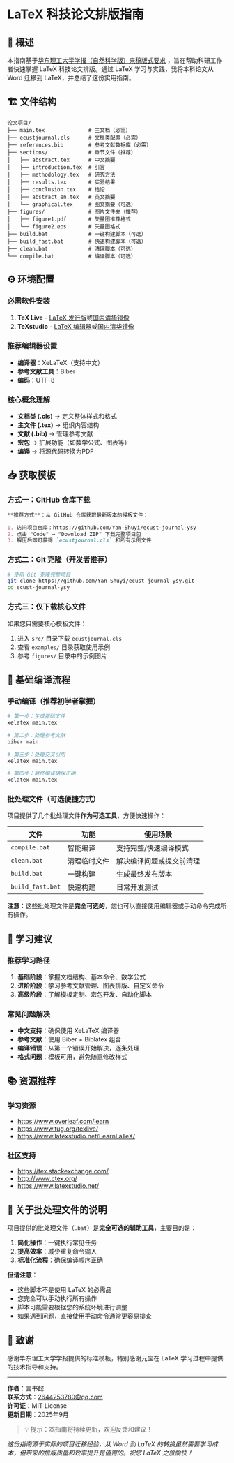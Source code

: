 # LaTeX 科技论文排版指南

## 📖 概述

本指南基于[华东理工大学学报（自然科学版）来稿版式要求](https://journal.ecust.edu.cn/xiazaizhuanqu)
，旨在帮助科研工作者快速掌握 LaTeX 科技论文排版。通过 LaTeX 学习与实践，我将本科论文从 Word 迁移到 LaTeX，并总结了这份实用指南。

## 🏗️ 文件结构

```
论文项目/
├── main.tex              # 主文档（必需）
├── ecustjournal.cls      # 文档类配置（必需）
├── references.bib        # 参考文献数据库（必需）
├── sections/             # 章节文件（推荐）
│   ├── abstract.tex      # 中文摘要
│   ├── introduction.tex  # 引言
│   ├── methodology.tex   # 研究方法
│   ├── results.tex       # 实验结果
│   ├── conclusion.tex    # 结论
│   ├── abstract_en.tex   # 英文摘要
│   └── graphical.tex     # 图文摘要（可选）
├── figures/              # 图片文件夹（推荐）
│   ├── figure1.pdf       # 矢量图推荐格式
│   └── figure2.eps       # 矢量图格式
├── build.bat             # 一键构建脚本（可选）
├── build_fast.bat        # 快速构建脚本（可选）
├── clean.bat             # 清理脚本（可选）
└── compile.bat           # 编译脚本（可选）
```

## ⚙️ 环境配置

### 必需软件安装
1. **TeX Live** - [LaTeX 发行版](https://www.tug.org/texlive/)或[国内清华镜像](https://mirrors.tuna.tsinghua.edu.cn/CTAN/systems/texlive/Images/)
2. **TeXstudio** - [LaTeX 编辑器](https://www.texstudio.org/)或[国内清华镜像](https://mirrors.tuna.tsinghua.edu.cn/github-release/texstudio-org/texstudio/LatestRelease/)

### 推荐编辑器设置
- **编译器**：XeLaTeX（支持中文）
- **参考文献工具**：Biber
- **编码**：UTF-8

### 核心概念理解
- **文档类 (.cls)** → 定义整体样式和格式
- **主文件 (.tex)** → 组织内容结构 
- **文献 (.bib)** → 管理参考文献
- **宏包** → 扩展功能（如数学公式、图表等）
- **编译** → 将源代码转换为PDF

## 📥 获取模板

### 方式一：GitHub 仓库下载
```markdown
**推荐方式**：从 GitHub 仓库获取最新版本的模板文件：

1. 访问项目仓库：https://github.com/Yan-Shuyi/ecust-journal-ysy
2. 点击 "Code" → "Download ZIP" 下载完整项目包
3. 解压后即可获得 `ecustjournal.cls` 和所有示例文件
```

### 方式二：Git 克隆（开发者推荐）
```bash
# 使用 Git 克隆完整项目
git clone https://github.com/Yan-Shuyi/ecust-journal-ysy.git
cd ecust-journal-ysy
```

### 方式三：仅下载核心文件
如果您只需要核心模板文件：
1. 进入 `src/` 目录下载 `ecustjournal.cls`
2. 查看 `examples/` 目录获取使用示例
3. 参考 `figures/` 目录中的示例图片

## 📝 基础编译流程

### 手动编译（推荐初学者掌握）
```bash
# 第一步：生成基础文件
xelatex main.tex

# 第二步：处理参考文献
biber main

# 第三步：处理交叉引用
xelatex main.tex

# 第四步：最终编译确保正确
xelatex main.tex
```

### 批处理文件（可选便捷方式）
项目提供了几个批处理文件**作为可选工具**，方便快速操作：

| 文件 | 功能 | 使用场景 |
|------|------|----------|
| `compile.bat` | 智能编译 | 支持完整/快速编译模式 |
| `clean.bat` | 清理临时文件 | 解决编译问题或提交前清理 |
| `build.bat` | 一键构建 | 生成最终发布版本 |
| `build_fast.bat` | 快速构建 | 日常开发测试 |

**注意**：这些批处理文件是**完全可选的**，您也可以直接使用编辑器或手动命令完成所有操作。

## 🌟 学习建议

### 推荐学习路径
1. **基础阶段**：掌握文档结构、基本命令、数学公式
2. **进阶阶段**：学习参考文献管理、图表排版、自定义命令
3. **高级阶段**：了解模板定制、宏包开发、自动化脚本

### 常见问题解决
- **中文支持**：确保使用 XeLaTeX 编译器
- **参考文献**：使用 Biber + Biblatex 组合
- **编译错误**：从第一个错误开始解决，逐条处理
- **格式问题**：模板可用，避免随意修改样式

## 📚 资源推荐

### 学习资源
- https://www.overleaf.com/learn
- https://www.tug.org/texlive/
- https://www.latexstudio.net/LearnLaTeX/

### 社区支持
- https://tex.stackexchange.com/
- http://www.ctex.org/
- https://www.latexstudio.net/

## 🔧 关于批处理文件的说明

项目提供的批处理文件（`.bat`）是**完全可选的辅助工具**，主要目的是：

1. **简化操作**：一键执行常见任务
2. **提高效率**：减少重复命令输入
3. **标准化流程**：确保编译顺序正确

**但请注意**：
- 这些脚本不是使用 LaTeX 的必需品
- 您完全可以手动执行所有操作
- 脚本可能需要根据您的系统环境进行调整
- 如果遇到问题，直接使用手动命令通常更容易排查

## 💖 致谢

感谢华东理工大学学报提供的标准模板，特别感谢元宝在 LaTeX 学习过程中提供的技术指导和支持。

---

**作者**：言书懿  
**联系方式**：2644253780@qq.com  
**许可证**：MIT License  
**更新日期**：2025年9月

> 💡 提示：本指南将持续更新，欢迎反馈和建议！

*这份指南源于实际的项目迁移经验，从 Word 到 LaTeX 的转换虽然需要学习成本，但带来的排版质量和效率提升是值得的。祝您 LaTeX 之旅愉快！*